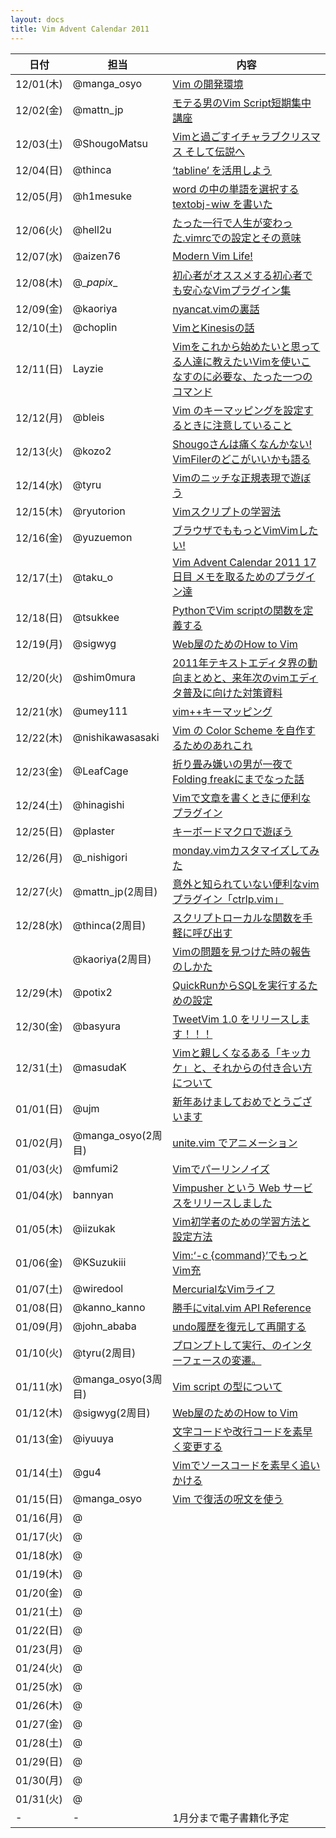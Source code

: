 ```yaml
---
layout: docs
title: Vim Advent Calendar 2011
---
```


|日付     |担当              |内容                                                                                                                                            |
|---------|------------------|------------------------------------------------------------------------------------------------------------------------------------------------|
|12/01(木)|@manga_osyo       |[Vim の開発環境](http://d.hatena.ne.jp/osyo-manga/20111201/1322665228)                                                                          |
|12/02(金)|@mattn_jp         |[モテる男のVim Script短期集中講座](http://mattn.kaoriya.net/software/vim/20111202085236.htm)                                                    |
|12/03(土)|@ShougoMatsu      |[Vimと過ごすイチャラブクリスマス そして伝説へ](http://vinarian.blogspot.com/2011/12/vim.html)                                                   |
|12/04(日)|@thinca           |[‘tabline’ を活用しよう](http://d.hatena.ne.jp/thinca/20111204/1322932585)                                                                    |
|12/05(月)|@h1mesuke         |[word の中の単語を選択する textobj-wiw を書いた](http://d.hatena.ne.jp/h1mesuke/20111205/p1)                                                    |
|12/06(火)|@hell2u           |[たった一行で人生が変わった.vimrcでの設定とその意味](http://hail2u.net/blog/software/only-one-line-life-changing-vimrc-setting.html)            |
|12/07(水)|@aizen76          |[Modern Vim Life!](http://d.hatena.ne.jp/alwei/20111206/1323187998)                                                                             |
|12/08(木)|@\__papix__       |[初心者がオススメする初心者でも安心なVimプラグイン集](http://papix.hateblo.jp/entry/2011/12/08/130431)                                          |
|12/09(金)|@kaoriya          |[nyancat.vimの裏話](http://www.kaoriya.net/blog/201112/20111209)                                                                                |
|12/10(土)|@choplin          |[VimとKinesisの話](http://choplin.hatenablog.com/entry/2011/12/10/222645)                                                                       |
|12/11(日)|Layzie            |[Vimをこれから始めたいと思ってる人達に教えたいVimを使いこなすのに必要な、たった一つのコマンド](http://d.hatena.ne.jp/Layzie/20111211/1323534985)|
|12/12(月)|@bleis            |[Vim のキーマッピングを設定するときに注意していること](http://d.hatena.ne.jp/bleis-tift/20111212/1323688696)                                    |
|12/13(火)|@kozo2            |[Shougoさんは痛くなんかない! VimFilerのどこがいいかも語る](http://d.hatena.ne.jp/kozo2/20111213/1323788056)                                     |
|12/14(水)|@tyru             |[Vimのニッチな正規表現で遊ぼう](http://d.hatena.ne.jp/tyru/20111214/play_with_vim_regexp)                                                       |
|12/15(木)|@ryutorion        |[Vimスクリプトの学習法](http://mklearning.blogspot.com/2011/12/vim-vim-advent-calendar-201115.html)                                             |
|12/16(金)|@yuzuemon         |[ブラウザでももっとVimVimしたい!](http://d.hatena.ne.jp/Yuzuemon/20111216/1324047632)                                                           |
|12/17(土)|@taku_o           |[Vim Advent Calendar 2011 17日目 メモを取るためのプラグイン達](http://nanasi.jp/articles/howto/note/adventcalendar2011-memo.html)               |
|12/18(日)|@tsukkee          |[PythonでVim scriptの関数を定義する](http://relaxedcolumn.blog8.fc2.com/blog-entry-170.html)                                                    |
|12/19(月)|@sigwyg           |[Web屋のためのHow to Vim](http://archiva.jp/web/tool/how_to_vim_1.html)                                                                         |
|12/20(火)|@shim0mura        |[2011年テキストエディタ界の動向まとめと、来年次のvimエディタ普及に向けた対策資料](http://d.hatena.ne.jp/shim0mura/20111220/1324575061)          |
|12/21(水)|@umey111          |[vim++キーマッピング](http://umeji.blogspot.com/2011/12/21vim.html)                                                                             |
|12/22(木)|@nishikawasasaki  |[Vim の Color Scheme を自作するためのあれこれ](http://d.hatena.ne.jp/nishikawasasaki/20111222/1324547769)                                       |
|12/23(金)|@LeafCage         |[折り畳み嫌いの男が一夜でFolding freakにまでなった話](http://d.hatena.ne.jp/leafcage/20111223/1324705686)                                       |
|12/24(土)|@hinagishi        |[Vimで文章を書くときに便利なプラグイン](http://hinagishi.hateblo.jp/entry/2011/12/24/194319)                                                    |
|12/25(日)|@plaster          |[キーボードマクロで遊ぼう](http://pla.asablo.jp/blog/2011/12/25/6260487)                                                                        |
|12/26(月)|@_nishigori       |[monday.vimカスタマイズしてみた](http://nishigori.blogspot.com/2011/12/vim-advent-calender-26.html)                                             |
|12/27(火)|@mattn_jp(2周目)  |[意外と知られていない便利なvimプラグイン「ctrlp.vim」](http://mattn.kaoriya.net/software/vim/20111228013428.htm)                                |
|12/28(水)|@thinca(2周目)    |[スクリプトローカルな関数を手軽に呼び出す](http://d.hatena.ne.jp/thinca/20111228/1325077104)                                                    |
|         |@kaoriya(2周目)   |[Vimの問題を見つけた時の報告のしかた](http://www.kaoriya.net/blog/201112/20111228)                                                              |
|12/29(木)|@potix2           |[QuickRunからSQLを実行するための設定](http://potix2.blogspot.com/2011/12/quickrunsqlmysql.html)                                                 |
|12/30(金)|@basyura          |[TweetVim 1.0 をリリースします！！！](http://d.hatena.ne.jp/basyura/20111230/p1)                                                                |
|12/31(土)|@masudaK          |[Vimと親しくなるある「キッカケ」と、それからの付き合い方について](http://d.hatena.ne.jp/masudaK/20111231/1325259077)                            |
|01/01(日)|@ujm              |[新年あけましておめでとうございます](http://vim-users.jp/2012/01/happy-new-year-vim/)                                                           |
|01/02(月)|@manga_osyo(2周目)|[unite.vim でアニメーション](http://d.hatena.ne.jp/osyo-manga/20120107/1325900608)                                                              |
|01/03(火)|@mfumi2           |[Vimでパーリンノイズ](http://d.hatena.ne.jp/mFumi/20120102/1325519837)                                                                          |
|01/04(水)|bannyan           |[Vimpusher という Web サービスをリリースしました](http://d.hatena.ne.jp/bannyan/20120104/1325689087)                                            |
|01/05(木)|@iizukak          |[Vim初学者のための学習方法と設定方法](http://iizukak.com/?p=1600)                                                                               |
|01/06(金)|@KSuzukiii        |[Vim:‘-c {command}’でもっとVim充](http://lsifrontend.blog100.fc2.com/blog-entry-217.html)                                                     |
|01/07(土)|@wiredool         |[MercurialなVimライフ](http://d.hatena.ne.jp/wiredool/20120106/1325868063)                                                                      |
|01/08(日)|@kanno_kanno      |[勝手にvital.vim API Reference](http://d.hatena.ne.jp/kanno_kanno/20120107/1325949855)                                                          |
|01/09(月)|@john_ababa       |[undo履歴を復元して再開する](http://d.hatena.ne.jp/abulia/20120108/1326041427)                                                                  |
|01/10(火)|@tyru(2周目)      |[プロンプトして実行、のインターフェースの変遷。](http://d.hatena.ne.jp/tyru/20120110/prompt)                                                    |
|01/11(水)|@manga_osyo(3周目)|[Vim script の型について](http://d.hatena.ne.jp/osyo-manga/20120111/1326210069)                                                                 |
|01/12(木)|@sigwyg(2周目)    |[Web屋のためのHow to Vim](http://archiva.jp/web/tool/how_to_vim_2.html)                                                                         |
|01/13(金)|@iyuuya           |[文字コードや改行コードを素早く変更する](http://iyuuya.net/?p=4)                                                                                |
|01/14(土)|@gu4              |[Vimでソースコードを素早く追いかける](http://d.hatena.ne.jp/guyon/20120114/1326549125)                                                          |
|01/15(日)|@manga_osyo       |[Vim で復活の呪文を使う](http://d.hatena.ne.jp/osyo-manga/20120115/1326639671)                                                                  |
|01/16(月)|@                 |                                                                                                                                                |
|01/17(火)|@                 |                                                                                                                                                |
|01/18(水)|@                 |                                                                                                                                                |
|01/19(木)|@                 |                                                                                                                                                |
|01/20(金)|@                 |                                                                                                                                                |
|01/21(土)|@                 |                                                                                                                                                |
|01/22(日)|@                 |                                                                                                                                                |
|01/23(月)|@                 |                                                                                                                                                |
|01/24(火)|@                 |                                                                                                                                                |
|01/25(水)|@                 |                                                                                                                                                |
|01/26(木)|@                 |                                                                                                                                                |
|01/27(金)|@                 |                                                                                                                                                |
|01/28(土)|@                 |                                                                                                                                                |
|01/29(日)|@                 |                                                                                                                                                |
|01/30(月)|@                 |                                                                                                                                                |
|01/31(火)|@                 |                                                                                                                                                |
|-        |-                 |1月分まで電子書籍化予定                                                                                                                         |


